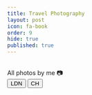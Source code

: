 ```yaml
---
title: Travel Photography
layout: post
icon: fa-book
order: 9
hide: true
published: true
---
```


<br>All photos by me 📷<br>
<button class="btn btn-success" onclick=" window.open('https://ami-az.github.io/ldn.html','_blank')">LDN</button>
<button class="btn btn-success" onclick=" window.open('https://ami-az.github.io/ch.html','_blank')">CH</button>


